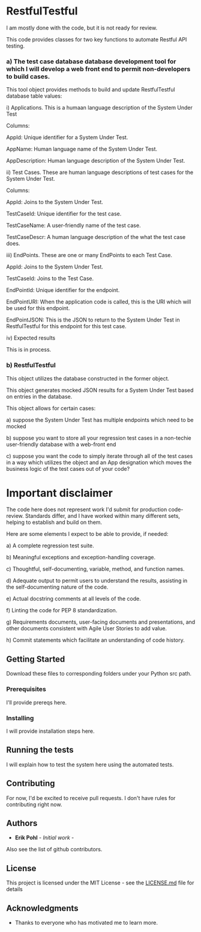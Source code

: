 # RestfulTestful

I am mostly done with the code, but it is not ready for review.

This code provides classes for two key functions to automate Restful API testing.
 

### a) The test case database database development tool for which I will develop a web front end to permit non-developers to build cases.

This tool object provides methods to build and update RestfulTestful database table values:

i) Applications.  This is a humaan language description of the System Under Test

Columns:

AppId: Unique identifier for a System Under Test.

AppName: Human language name of the System Under Test.

AppDescription: Human language description of the System Under Test.

ii) Test Cases.  These are human language descriptions of test cases for the System Under Test.

Columns:

AppId: Joins to the System Under Test.

TestCaseId: Unique identifier for the test case.

TestCaseName: A user-friendly name of the test case.

TestCaseDescr: A human language description of the what the test case does.

iii) EndPoints.  These are one or many EndPoints to each Test Case.

AppId: Joins to the System Under Test.

TestCaseId: Joins to the Test Case.

EndPointId: Unique identifier for the endpoint.

EndPointURI: When the application code is called, this is the URI which will be used for this endpoint.

EndPointJSON: This is the JSON to return to the System Under Test in RestfulTestful for this endpoint for this test case.

iv) Expected results

This is in process.


### b) RestfulTestful

This object utilizes the database constructed in the former object.

This object generates mocked JSON results for a System Under Test based on entries in the database.

This object allows for certain cases:

a) suppose the System Under Test has multiple endpoints which need to be mocked

b) suppose you want to store all your regression test cases in a non-techie user-friendly database with a web-front end

c) suppose you want the code to simply iterate through all of the test cases in a way which utilizes the object and an App designation which moves the business logic of the test cases out of your code?



# Important disclaimer

The code here does not represent work I'd submit for production code-review.  Standards differ, and I have worked within many different
sets, helping to establish and build on them.

Here are some elements I expect to be able to provide, if needed:

a) A complete regression test suite.

b) Meaningful exceptions and exception-handling coverage.

c) Thoughtful, self-documenting, variable, method, and function names.

d) Adequate output to permit users to understand the results, assisting in the self-documenting nature of the code.

e) Actual docstring comments at all levels of the code.

f) Linting the code for PEP 8 standardization.

g) Requirements documents, user-facing documents and presentations, and other documents consistent with Agile User Stories to add value.

h) Commit statements which facilitate an understanding of code history.

## Getting Started

Download these files to corresponding folders under your Python src path.

### Prerequisites

I'll provide prereqs here.

### Installing

I will provide installation steps here.

## Running the tests

I will explain how to test the system here using the automated tests.

## Contributing

For now, I'd be excited to receive pull requests.  I don't have rules for contributing right now.

## Authors

* **Erik Pohl** - *Initial work* - 

Also see the list of github contributors.

## License

This project is licensed under the MIT License - see the [LICENSE.md](LICENSE.md) file for details

## Acknowledgments

* Thanks to everyone who has motivated me to learn more.
